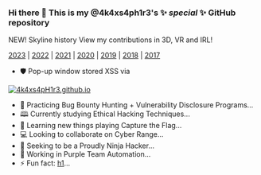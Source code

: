 ### Hi there 👋 This is my @4k4xs4ph1r3's ✨ _special_ ✨ GitHub repository

NEW! Skyline history View my contributions in 3D, VR and IRL!


[2023](https://skyline.github.com/4k4xs4ph1r3/2023) | [2022](https://skyline.github.com/4k4xs4ph1r3/2022) | [2021](https://skyline.github.com/4k4xs4ph1r3/2021) | [2020](https://skyline.github.com/4k4xs4ph1r3/2020) | [2019](https://skyline.github.com/4k4xs4ph1r3/2019) | [2018](https://skyline.github.com/4k4xs4ph1r3/2018) | [2017](https://skyline.github.com/4k4xs4ph1r3/2017)



-  🛡️ Pop-up window stored XSS via

[![4k4xs4pH1r3.github.io](https://github.githubassets.com/images/spinners/octocat-spinner-128.gif)](https://4k4xs4pH1r3.github.io)
-  🔭 Practicing Bug Bounty Hunting + Vulnerability Disclosure Programs...
-  🕮 Currently studying Ethical Hacking Techniques...
-  🚩 Learning new things playing Capture the Flag...
-  💻 Looking to collaborate on Cyber Range...
-  🥷 Seeking to be a Proudly Ninja Hacker...
-  💬 Working in Purple Team Automation...
-  ⚡ Fun fact: [h1](https://hackerone.com/akax/)...
